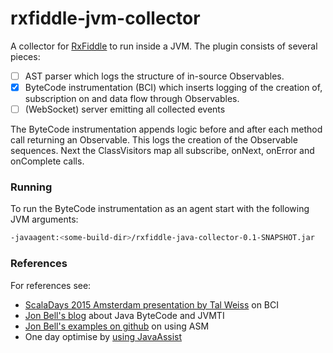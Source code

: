 # rxfiddle-jvm-collector

A collector for [RxFiddle](..) to run inside a JVM. The plugin consists of several pieces:

- [ ] AST parser which logs the structure of in-source Observables.
- [x] ByteCode instrumentation (BCI) which inserts logging of the creation of, subscription on and data flow through Observables.
- [ ] (WebSocket) server emitting all collected events

The ByteCode instrumentation appends logic before and after each method call returning an Observable.
This logs the creation of the Observable sequences.
Next the ClassVisitors map all subscribe, onNext, onError and onComplete calls.

### Running
To run the ByteCode instrumentation as an agent start with the following JVM arguments:

````bash
-javaagent:<some-build-dir>/rxfiddle-java-collector-0.1-SNAPSHOT.jar
````

### References

For references see:

- [ScalaDays 2015 Amsterdam presentation by Tal Weiss](https://www.youtube.com/watch?v=y4Ex6bsTv3k) on BCI
- [Jon Bell's blog](http://jonbell.net/2015/10/new-blog-series-java-bytecode-and-jvmti-examples/) about Java ByteCode and JVMTI
- [Jon Bell's examples on github](https://github.com/jon-bell/bytecode-examples/) on using ASM
- One day optimise by [using JavaAssist](http://blog.javabenchmark.org/2013/05/java-instrumentation-tutorial.html)
